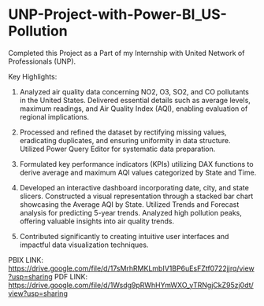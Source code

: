 # UNP-Project-with-Power-BI_US-Pollution
Completed this Project as a Part of my Internship with United Network of Professionals (UNP).

Key Highlights:

1) Analyzed air quality data concerning NO2, O3, SO2, and CO pollutants in the United States. Delivered essential details such as average levels, maximum readings, and Air Quality Index (AQI), enabling evaluation of regional implications.

2) Processed and refined the dataset by rectifying missing values, eradicating duplicates, and ensuring uniformity in data structure. Utilized Power Query Editor for systematic data preparation.

3) Formulated key performance indicators (KPIs) utilizing DAX functions to derive average and maximum AQI values categorized by State and Time.

4) Developed an interactive dashboard incorporating date, city, and state slicers. Constructed a visual representation through a stacked bar chart showcasing the Average AQI by State. Utilized Trends and Forecast analysis for predicting 5-year trends. Analyzed high pollution peaks, offering valuable insights into air quality trends.

5) Contributed significantly to creating intuitive user interfaces and impactful data visualization techniques.
  
PBIX LINK: https://drive.google.com/file/d/17sMrhRMKLmbIV1BP6uEsFZtf0722jjrq/view?usp=sharing
PDF LINK:  https://drive.google.com/file/d/1Wsdg9pRWhHYmWXO_yTRNgjCkZ95zj0dt/view?usp=sharing
    
                   
